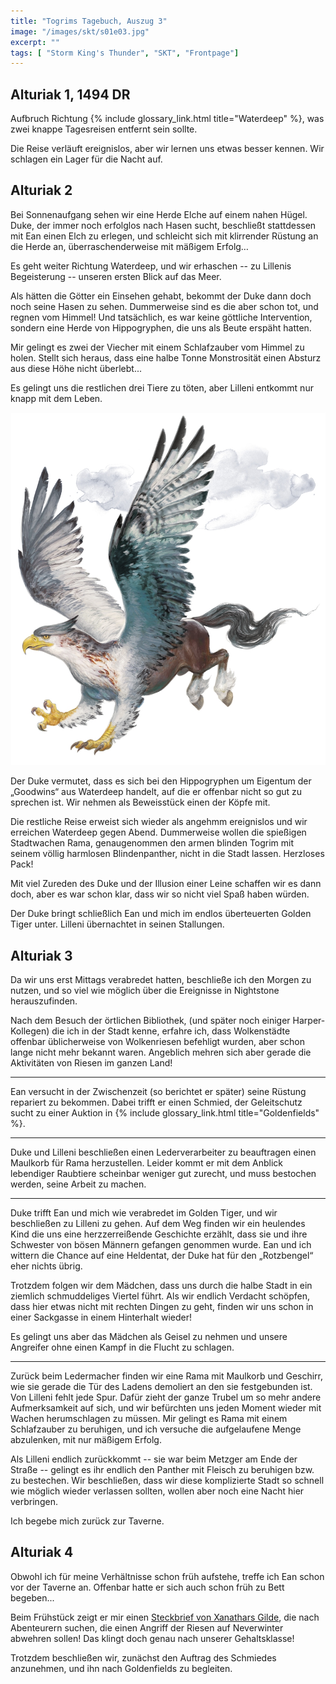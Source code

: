 ```yaml
---
title: "Togrims Tagebuch, Auszug 3"
image: "/images/skt/s01e03.jpg"
excerpt: ""
tags: [ "Storm King's Thunder", "SKT", "Frontpage"]
---
```


## Alturiak 1, 1494 DR

Aufbruch Richtung {% include glossary_link.html title="Waterdeep" %},
was zwei knappe Tagesreisen entfernt sein sollte.

Die Reise verläuft ereignislos, aber wir lernen uns etwas besser kennen. Wir
schlagen ein Lager für die Nacht auf.


## Alturiak 2

Bei Sonnenaufgang sehen wir eine Herde Elche auf einem nahen Hügel. Duke, der
immer noch erfolglos nach Hasen sucht, beschließt stattdessen mit Ean einen Elch
zu erlegen, und schleicht sich mit klirrender Rüstung an die Herde an,
überraschenderweise mit mäßigem Erfolg…

Es geht weiter Richtung Waterdeep, und wir erhaschen -- zu Lillenis Begeisterung
-- unseren ersten Blick auf das Meer.

Als hätten die Götter ein Einsehen gehabt, bekommt der Duke dann doch noch seine
Hasen zu sehen. Dummerweise sind es die aber schon tot, und regnen vom Himmel!
Und tatsächlich, es war keine göttliche Intervention, sondern eine Herde von
Hippogryphen, die uns als Beute erspäht hatten.

Mir gelingt es zwei der Viecher mit einem Schlafzauber vom Himmel zu holen.
Stellt sich heraus, dass eine halbe Tonne Monstrosität einen Absturz aus diese
Höhe nicht überlebt...

Es gelingt uns die restlichen drei Tiere zu töten, aber Lilleni entkommt nur
knapp mit dem Leben.

<img src='/images/skt/Hippogriff-5e.png' class="auto" />

Der Duke vermutet, dass es sich bei den Hippogryphen um Eigentum der „Goodwins“
aus Waterdeep handelt, auf die er offenbar nicht so gut zu sprechen ist. Wir
nehmen als Beweisstück einen der Köpfe mit.

Die restliche Reise erweist sich wieder als angehmm ereignislos und wir erreichen
Waterdeep gegen Abend. Dummerweise wollen die spießigen Stadtwachen Rama,
genaugenommen den armen blinden Togrim mit seinem völlig harmlosen
Blindenpanther, nicht in die Stadt lassen. Herzloses Pack!

Mit viel Zureden des Duke und der Illusion einer Leine schaffen wir es dann
doch, aber es war schon klar, dass wir so nicht viel Spaß haben würden.

Der Duke bringt schließlich Ean und mich im endlos überteuerten Golden Tiger unter. Lilleni übernachtet in seinen
Stallungen.

## Alturiak 3

Da wir uns erst Mittags verabredet hatten, beschließe ich den Morgen zu nutzen,
und so viel wie möglich über die Ereignisse in Nightstone herauszufinden.

Nach dem Besuch der örtlichen Bibliothek, (und später noch einiger
Harper-Kollegen) die ich in der Stadt kenne, erfahre ich, dass Wolkenstädte
offenbar üblicherweise von Wolkenriesen befehligt wurden, aber schon lange nicht
mehr bekannt waren. Angeblich mehren sich aber gerade die Aktivitäten von Riesen 
im ganzen Land!

---

Ean versucht in der Zwischenzeit (so berichtet er später) seine Rüstung
repariert zu bekommen. Dabei trifft er einen Schmied, der Geleitschutz sucht
zu einer Auktion in {% include glossary_link.html title="Goldenfields" %}.

---

Duke und Lilleni beschließen einen Lederverarbeiter zu beauftragen einen
Maulkorb für Rama herzustellen. Leider kommt er mit dem Anblick lebendiger
Raubtiere scheinbar weniger gut zurecht, und muss bestochen werden, seine
Arbeit zu machen.

---

Duke trifft Ean und mich wie verabredet im Golden Tiger, und wir beschließen zu
Lilleni zu gehen. Auf dem Weg finden wir ein heulendes Kind die uns eine
herzzerreißende Geschichte erzählt, dass sie und ihre Schwester von bösen
Männern gefangen genommen wurde. Ean und ich wittern die Chance auf eine
Heldentat, der Duke hat für den „Rotzbengel“ eher nichts übrig.

Trotzdem folgen wir dem Mädchen, dass uns durch die halbe Stadt in ein ziemlich
schmuddeliges Viertel führt. Als wir endlich Verdacht schöpfen, dass hier etwas
nicht mit rechten Dingen zu geht, finden wir uns schon in einer Sackgasse in
einem Hinterhalt wieder!

Es gelingt uns aber das Mädchen als Geisel zu nehmen und unsere Angreifer ohne
einen Kampf in die Flucht zu schlagen.

---

Zurück beim Ledermacher finden wir eine Rama mit Maulkorb und Geschirr, wie sie
gerade die Tür des Ladens demoliert an den sie festgebunden ist. Von Lilleni
fehlt jede Spur. Dafür zieht der ganze Trubel um so mehr andere Aufmerksamkeit
auf sich, und wir befürchten uns jeden Moment wieder mit Wachen herumschlagen zu
müssen. Mir gelingt es Rama mit einem Schlafzauber zu beruhigen, und ich
versuche die aufgelaufene Menge abzulenken, mit nur mäßigem Erfolg. 

Als Lilleni endlich zurückkommt -- sie war beim Metzger am Ende der Straße --
gelingt es ihr endlich den Panther mit Fleisch zu beruhigen bzw. zu bestechen. Wir
beschließen, dass wir diese komplizierte Stadt so schnell wie möglich wieder
verlassen sollten, wollen aber noch eine Nacht hier verbringen.

Ich begebe mich zurück zur Taverne.

## Alturiak 4

Obwohl ich für meine Verhältnisse schon früh aufstehe, treffe ich Ean schon vor
der Taverne an. Offenbar hatte er sich auch schon früh zu Bett begeben...

Beim Frühstück zeigt er mir einen [Steckbrief von Xanathars Gilde](/images/skt/xanathars_brief_giants_bargain.pdf), die
nach Abenteurern suchen, die einen Angriff der Riesen auf Neverwinter abwehren
sollen! Das klingt doch genau nach unserer Gehaltsklasse!

Trotzdem beschließen wir, zunächst den Auftrag des Schmiedes anzunehmen, und ihn
nach Goldenfields zu begleiten.
